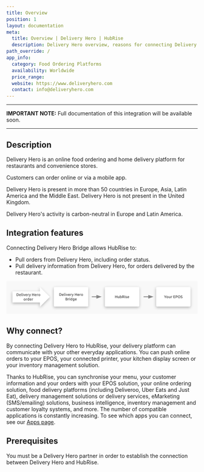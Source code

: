 ```yaml
---
title: Overview
position: 1
layout: documentation
meta:
  title: Overview | Delivery Hero | HubRise
  description: Delivery Hero overview, reasons for connecting Delivery Hero to HubRise and summary of integrated features. Synchronise data between your EPOS and your apps.
path_override: /
app_info:
  category: Food Ordering Platforms
  availability: Worldwide
  price_range:
  website: https://www.deliveryhero.com
  contact: info@deliveryhero.com
---
```


---

**IMPORTANT NOTE:** Full documentation of this integration will be available soon.

---

## Description

Delivery Hero is an online food ordering and home delivery platform for restaurants and convenience stores.

Customers can order online or via a mobile app.

Delivery Hero is present in more than 50 countries in Europe, Asia, Latin America and the Middle East. Delivery Hero is not present in the United Kingdom.

Delivery Hero's activity is carbon-neutral in Europe and Latin America.

## Integration features

Connecting Delivery Hero Bridge allows HubRise to:

- Pull orders from Delivery Hero, including order status.
- Pull delivery information from Delivery Hero, for orders delivered by the restaurant.

![Diagram of the connection workflow between Delivery Hero, Delivery Hero Bridge, and HubRise](../images/000-en-2x-delivery-hero-connection-diagram.png)

## Why connect?

By connecting Delivery Hero to HubRise, your delivery platform can communicate with your other everyday applications. You can push online orders to your EPOS, your connected printer, your kitchen display screen or your inventory management solution.

Thanks to HubRise, you can synchronise your menu, your customer information and your orders with your EPOS solution, your online ordering solution, food delivery platforms (including Deliveroo, Uber Eats and Just Eat), delivery management solutions or delivery services, eMarketing (SMS/emailing) solutions, business intelligence, inventory management and customer loyalty systems, and more. The number of compatible applications is constantly increasing. To see which apps you can connect, see our [Apps page](/apps).

## Prerequisites

You must be a Delivery Hero partner in order to establish the connection between Delivery Hero and HubRise.
